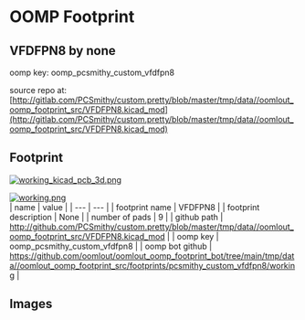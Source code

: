 # OOMP Footprint  
## VFDFPN8  by none  
  
oomp key: oomp_pcsmithy_custom_vfdfpn8  
  
source repo at: [http://gitlab.com/PCSmithy/custom.pretty/blob/master/tmp/data//oomlout_oomp_footprint_src/VFDFPN8.kicad_mod](http://gitlab.com/PCSmithy/custom.pretty/blob/master/tmp/data//oomlout_oomp_footprint_src/VFDFPN8.kicad_mod)  
## Footprint  
  
[![working_kicad_pcb_3d.png](working_kicad_pcb_3d_600.png)](working_kicad_pcb_3d.png)  
  
[![working.png](working_600.png)](working.png)  
| name | value | 
| --- | --- | 
| footprint name | VFDFPN8 | 
| footprint description | None | 
| number of pads | 9 | 
| github path | http://github.com/PCSmithy/custom.pretty/blob/master/tmp/data//oomlout_oomp_footprint_src/VFDFPN8.kicad_mod | 
| oomp key | oomp_pcsmithy_custom_vfdfpn8 | 
| oomp bot github | https://github.com/oomlout/oomlout_oomp_footprint_bot/tree/main/tmp/data//oomlout_oomp_footprint_src/footprints/pcsmithy_custom_vfdfpn8/working | 
## Images  
